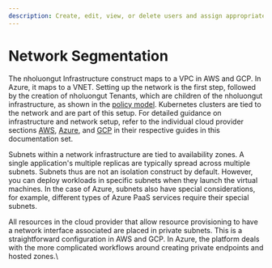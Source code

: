 ```yaml
---
description: Create, edit, view, or delete users and assign appropriate roles
---
```


# Network Segmentation



The nholuongut Infrastructure construct maps to a VPC in AWS and GCP. In Azure, it maps to a VNET. Setting up the network is the first step, followed by the creation of nholuongut Tenants, which are children of the nholuongut infrastructure, as shown in the [policy model](../../welcome-to-nholuongut/application-focussed-interface/). Kubernetes clusters are tied to the network and are part of this setup. For detailed guidance on infrastructure and network setup, refer to the individual cloud provider sections [AWS](../../overview/use-cases/creating-an-infrastructure-and-plan-for-aws/), [Azure](../../overview-2/use-cases/infrastructure-and-plan/), and [GCP](../../overview-1/use-cases/creating-an-infrastructure-and-plan-for-gcp/) in their respective guides in this documentation set.&#x20;

Subnets within a network infrastructure are tied to availability zones. A single application's multiple replicas are typically spread across multiple subnets. Subnets thus are not an isolation construct by default. However, you can deploy workloads in specific subnets when they launch the virtual machines. In the case of Azure, subnets also have special considerations, for example, different types of Azure PaaS services require their special subnets.

All resources in the cloud provider that allow resource provisioning to have a network interface associated are placed in private subnets. This is a straightforward configuration in AWS and GCP. In Azure, the platform deals with the more complicated workflows around creating private endpoints and hosted zones.\
